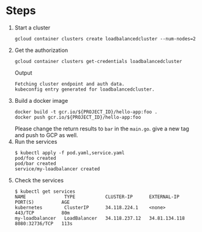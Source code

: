 # Steps 

1. Start a cluster
    ```
    gcloud container clusters create loadbalancedcluster --num-nodes=2
    ```
2. Get the authorization
    ```
    gcloud container clusters get-credentials loadbalancedcluster
    ```
    Output
    ```
    Fetching cluster endpoint and auth data.
    kubeconfig entry generated for loadbalancedcluster.
    ```
3. Build a docker image
    ```
    docker build -t gcr.io/${PROJECT_ID}/hello-app:foo . 
    docker push gcr.io/${PROJECT_ID}/hello-app:foo
    ```
    Please change the return results to `bar` in the `main.go`. 
    give a new tag and push to GCP as well.
4. Run the services
    ```
    $ kubectl apply -f pod.yaml,service.yaml
    pod/foo created
    pod/bar created
    service/my-loadbalancer created
    ```
5. Check the services
    ```
    $ kubectl get services
    NAME              TYPE           CLUSTER-IP      EXTERNAL-IP     PORT(S)          AGE
    kubernetes        ClusterIP      34.118.224.1    <none>          443/TCP          80m
    my-loadbalancer   LoadBalancer   34.118.237.12   34.81.134.118   8080:32736/TCP   113s
    ```